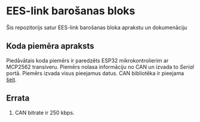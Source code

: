 # EES-link barošanas bloks
Šis repozitorijs satur EES-link barošanas bloka aprakstu un dokumenāciju
## Koda piemēra apraksts
Piedāvātais koda piemērs ir paredzēts ESP32 mikrokontrolierim ar MCP2562 transiveru.
Piemērs nolasa informāciju no CAN un izvada to _Serial_ portā. Piemērs izvada visus pieejamus datus.
CAN bibliotēka ir pieejama [šeit](https://github.com/sandeepmistry/arduino-CAN).
## Errata
1) CAN bitrate ir 250 kbps.
